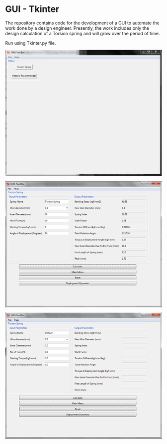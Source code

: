 # GUI - Tkinter

The repository contains code for the development of a GUI to automate the work done by a design engineer. Presently, the work includes 
only the design calculation of a Torsion spring and will grow over the period of time.

Run using Tkinter.py file.

![alt text](Images/GUI.PNG)

![alt text](Images/GUI_1.PNG)

![alt text](Images/GUI_2.PNG)
